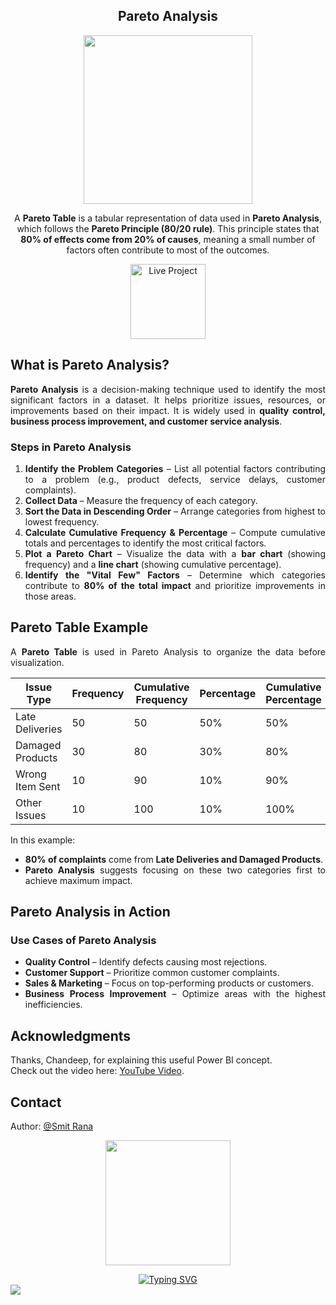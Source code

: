 
<h2 align="center">
Pareto Analysis
</h2>  

<div align="justify"> 

<p align="center">  
  <img src="https://github.com/user-attachments/assets/c51358d4-737b-4a34-9f7c-08fb9d6b496e" width="270">  
</p>

<div align="center"> 

A **Pareto Table** is a tabular representation of data used in **Pareto Analysis**, which follows the **Pareto Principle (80/20 rule)**. This principle states that **80% of effects come from 20% of causes**, meaning a small number of factors often contribute to most of the outcomes.  
</div>

<p align="center">
<a href="https://app.powerbi.com/view?r=eyJrIjoiMmY1YzQ2ZWMtMDNhZS00ZTA4LTk4NDUtNjNiOGE1YjEyNDkxIiwidCI6IjNmMTcwMmFmLTNmNGUtNDk1ZS04YzhiLTEzNzIxZjM5YjFiMCJ9">
    <img src="https://github.com/user-attachments/assets/eb030d5f-8bb3-458e-9a2b-3c13a455c662" alt="Live Project" width="120">
</a>
</p>

<div align="justify"> 


## **What is Pareto Analysis?**  
**Pareto Analysis** is a decision-making technique used to identify the most significant factors in a dataset. It helps prioritize issues, resources, or improvements based on their impact. It is widely used in **quality control, business process improvement, and customer service analysis**.  

### **Steps in Pareto Analysis**
1. **Identify the Problem Categories** – List all potential factors contributing to a problem (e.g., product defects, service delays, customer complaints).  
2. **Collect Data** – Measure the frequency of each category.  
3. **Sort the Data in Descending Order** – Arrange categories from highest to lowest frequency.  
4. **Calculate Cumulative Frequency & Percentage** – Compute cumulative totals and percentages to identify the most critical factors.  
5. **Plot a Pareto Chart** – Visualize the data with a **bar chart** (showing frequency) and a **line chart** (showing cumulative percentage).  
6. **Identify the "Vital Few" Factors** – Determine which categories contribute to **80% of the total impact** and prioritize improvements in those areas.  

## **Pareto Table Example**
A **Pareto Table** is used in Pareto Analysis to organize the data before visualization.

| **Issue Type**     | **Frequency** | **Cumulative Frequency** | **Percentage** | **Cumulative Percentage** |
|--------------------|-------------|-------------------------|-------------|-------------------------|
| Late Deliveries   | 50          | 50                      | 50%         | 50%                     |
| Damaged Products  | 30          | 80                      | 30%         | 80%                     |
| Wrong Item Sent   | 10          | 90                      | 10%         | 90%                     |
| Other Issues      | 10          | 100                     | 10%         | 100%                    |

In this example:
- **80% of complaints** come from **Late Deliveries and Damaged Products**.
- **Pareto Analysis** suggests focusing on these two categories first to achieve maximum impact.

## **Pareto Analysis in Action**
### **Use Cases of Pareto Analysis**
- **Quality Control** – Identify defects causing most rejections.  
- **Customer Support** – Prioritize common customer complaints.  
- **Sales & Marketing** – Focus on top-performing products or customers.  
- **Business Process Improvement** – Optimize areas with the highest inefficiencies.

## Acknowledgments
Thanks, Chandeep, for explaining this useful Power BI concept.  
Check out the video here: [YouTube Video](https://www.youtube.com/watch?v=BEY49BdRDHU).

</div>

## Contact

Author: [@Smit Rana](https://www.linkedin.com/in/smit98rana/) 
<p align="center">
	<img src="https://user-images.githubusercontent.com/74038190/214644145-264f4759-7633-441e-9d67-d8dda9d50d26.gif" width="200">
</p>

<div align="center">
  <a href="https://git.io/typing-svg">
    <img src="https://readme-typing-svg.demolab.com?font=Fira+Code&pause=1000&center=true&vCenter=true&random=true&width=435&lines=I+hope+this+work+serves+you+well!" alt="Typing SVG" />
  </a>
</div>

<img src="https://user-images.githubusercontent.com/74038190/212284100-561aa473-3905-4a80-b561-0d28506553ee.gif" >
